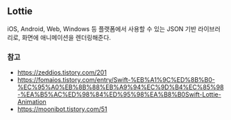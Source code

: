 ## Lottie
 iOS, Android, Web, Windows 등 플랫폼에서 사용할 수 있는 JSON 기반 라이브러리로, 화면에 애니메이션을 렌더링해준다.

### 참고
- https://zeddios.tistory.com/201
- https://fomaios.tistory.com/entry/Swift-%EB%A1%9C%ED%8B%B0-%EC%95%A0%EB%8B%88%EB%A9%94%EC%9D%B4%EC%85%98-%EA%B5%AC%ED%98%84%ED%95%98%EA%B8%B0Swift-Lottie-Animation
- https://moonibot.tistory.com/51
